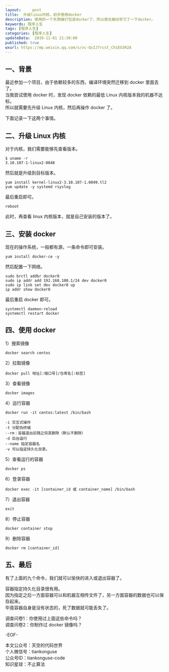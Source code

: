 ```yaml
---   
layout:     post  
title:  升级linux内核，初步使用docker
description: 使用的一个东西被打包进docker了，所以我也被动学习了一下docker。  
keywords: 程序人生  
tags: [程序人生]    
categories: [程序人生]  
updateData:  2019-11-01 21:30:00  
published: true  
wxurl: https://mp.weixin.qq.com/s/vc-QsIJ7rcst_Ch1EG5R2A  
---  
```



## 一、背景  


最近参加一个项目，由于依赖较多的东西，编译环境突然迁移到 docker 里面去了。  
当我尝试使用 docker 时，发现 docker 依赖的最低 Linux 内核版本我的机器不达标。  
所以就需要先升级 Linux 内核，然后再操作 docker 了。  


下面记录一下这两个事情。  


## 二、升级 Linux 内核  


对于内核，我们需要能够先查看版本。  


```
$ uname -r
3.10.107-1-linux2-0048
```


然后就是升级到目标版本。  


```
yum install kernel-linux2-3.10.107-1.0049.tl2
yum update -y systemd rsyslog
```


最后重启即可。  


```
reboot
```


此时，再查看 linux 内核版本，就是自己安装的版本了。  


## 三、安装 docker  


现在的操作系统，一般都有源，一条命令即可安装。  


```
yum install docker-ce -y  
```


然后配置一下网络。  


```
sudo brctl addbr docker0
sudo ip addr add 192.168.100.1/24 dev docker0
sudo ip link set dev docker0 up
ip addr show docker0
```


最后重启 docker 即可。  


```
systemctl daemon-reload
systemctl restart docker
```


## 四、使用 docker  


1）搜索镜像  


```
docker search centos
```


[](https://res2019.tiankonguse.com/images/2019/01/001.png)  


2）拉取镜像    


```
docker pull 地址[:端口号]/仓库名[:标签]
```


3）查看镜像  


```
docker images  
```


4）运行容器    


```
docker run -it centos:latest /bin/bash 

-i 交互式操作
-t 分配伪终端
--rm：容器退出后随之将其删除（默认不删除）
-d 后台运行
--name 指定容器名
-v 可以指定持久化目录。  

```


5）查看运行的容器   


```
docker ps
```



6）登录容器  


```
docker exec -it [container_id 或 container_name] /bin/bash
```


7）退出容器  


```
exit
```


8）停止容器  


```
docker container stop
```


9）删除容器  


```
docker rm [container_id]
```


## 五、最后  


有了上面的九个命令，我们就可以愉快的进入或退出容器了。  


容器指定持久化目录很有用。  
因为指定之后一方面容器可以和机器互相传文件了，另一方面容器的数据也可以保存起来。  
毕竟容器自身是没有状态的，死了数据就可能丢失了。  


调查问卷1：你使用过上面这些命令吗？  
调查问卷2：你制作过 docker 镜像吗？


-EOF-  


本文公众号：天空的代码世界  
个人微信号：tiankonguse  
公众号ID：tiankonguse-code  
知识星球：不止算法  

